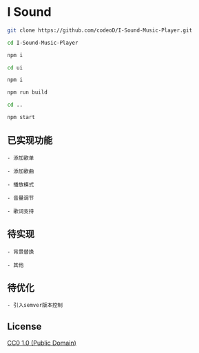 # I Sound

```bash
git clone https://github.com/codeoD/I-Sound-Music-Player.git

cd I-Sound-Music-Player

npm i

cd ui

npm i

npm run build

cd ..

npm start

```

## 已实现功能

    - 添加歌单

    - 添加歌曲

    - 播放模式

    - 音量调节

    - 歌词支持

## 待实现

    - 背景替换

    - 其他

## 待优化

    - 引入semver版本控制

## License

[CC0 1.0 (Public Domain)](LICENSE.md)
